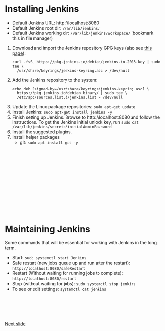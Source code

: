 # Installing Jenkins
* Default Jenkins URL: http://localhost:8080
* Default Jenkins root dir: ```/var/lib/jenkins/```
* Default Jenkins working dir: ```/var/lib/jenkins/workspace/``` (bookmark this in file manager)


1. Download and import the Jenkins repository GPG keys (also see [this page](https://www.jenkins.io/blog/2023/03/27/repository-signing-keys-changing)):
    ```
    curl -fsSL https://pkg.jenkins.io/debian/jenkins.io-2023.key | sudo tee \
      /usr/share/keyrings/jenkins-keyring.asc > /dev/null
    ```
1. Add the Jenkins repository to the system:
    ```
    echo deb [signed-by=/usr/share/keyrings/jenkins-keyring.asc] \
      https://pkg.jenkins.io/debian binary/ | sudo tee \
      /etc/apt/sources.list.d/jenkins.list > /dev/null
    ```
1. Update the Linux package repositories: ```sudo apt-get update```
1. Install Jenkins: ```sudo apt-get install jenkins -y```
1. Finish setting up Jenkins. Browse to http://localhost:8080 and follow the instructions. To get the Jenkins initial unlock key, run ```sudo cat /var/lib/jenkins/secrets/initialAdminPassword```
1. Install the suggested plugins.
1. Install helper packages
    * git: ```sudo apt install git -y```

<br /><br /><br /><br /><br /><br /><br /><br /><br /><br /><br /><br />

# Maintaining Jenkins

Some commands that will be essential for working with Jenkins in the long term.

* Start: ```sudo systemctl start Jenkins```
* Safe restart (new jobs queue up and run after the restart): ```http://localhost:8080/safeRestart```
* Restart (Without waiting for running jobs to complete): ```http://localhost:8080/restart```
* Stop (without waiting for jobs): ```sudo systemctl stop jenkins```
* To see or edit settings: ```systemctl cat jenkins```

<br /><br /><br /><br />

[Next slide](jenkins_demo.md)
